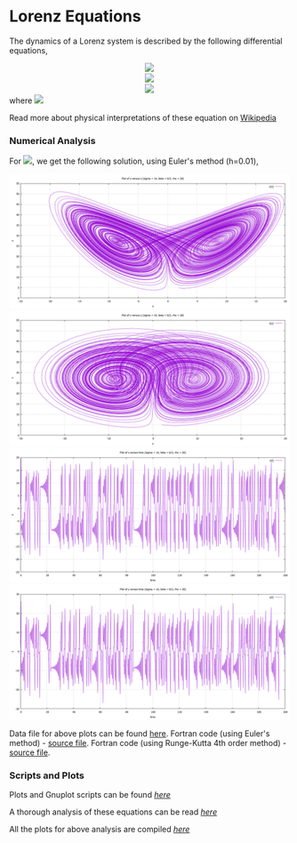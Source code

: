  
# Lorenz Equations

The dynamics of a Lorenz system is described by the following differential equations, 

<!-- $$
\dot{x} \ = \ \sigma (y - x) 
$$ --> 

<div align="center"><img src="https://render.githubusercontent.com/render/math?math=%5Cdot%7Bx%7D%20%5C%20%3D%20%5C%20%5Csigma%20(y%20-%20x)%20%0D"></div>
	
<!-- $$
\dot{y} \ = \ x(\rho - z) - y 
$$ --> 

<div align="center"><img src="https://render.githubusercontent.com/render/math?math=%5Cdot%7By%7D%20%5C%20%3D%20%5C%20x(%5Crho%20-%20z)%20-%20y%20%0D"></div>
	
<!-- $$
\dot{z} \ = \ xy - \beta z
$$ --> 

<div align="center"><img src="https://render.githubusercontent.com/render/math?math=%5Cdot%7Bz%7D%20%5C%20%3D%20%5C%20xy%20-%20%5Cbeta%20z%0D"></div>
	where <!-- $\sigma, \rho, \beta \ \epsilon \ \mathbb{R}$ --> <img src="https://render.githubusercontent.com/render/math?math=%5Csigma%2C%20%5Crho%2C%20%5Cbeta%20%5C%20%5Cepsilon%20%5C%20%5Cmathbb%7BR%7D">


Read more about physical interpretations of these equation on [Wikipedia](https://en.wikipedia.org/wiki/Lorenz_system)



### Numerical Analysis
For <!-- $\sigma = 10, \rho = 28, \beta = 8/3$ --> <img src="https://render.githubusercontent.com/render/math?math=%5Csigma%20%3D%2010%2C%20%5Crho%20%3D%2028%2C%20%5Cbeta%20%3D%208%2F3">, we get the following solution, using Euler's method (h=0.01),

![Plot of z vs x](LEa.png)
![Plot of z vs y](LEb.png)
![Plot of x vs t](LEc.png)
![Plot of y vs t](LEd.png)

Data file for above plots can be found [here](/LSA/plots/leqn1.dat).
Fortran code (using Euler's method) - [source file](/LSA/lorenz1.f95).
Fortran code (using Runge-Kutta 4th order method) - [source file](/LSA/lorenz2.f95).

### Scripts and Plots
Plots and Gnuplot scripts can be found [*here*](/LSA/plots)

A thorough analysis of these equations can be read [*here*](Lorenz_analysis.pdf)

All the plots for above analysis are compiled [*here*](Lorenz_plots.pdf)

